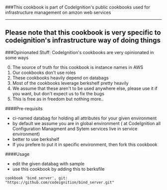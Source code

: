 ###This cookbook is part of CodeIgnition's public cookbooks used for infrastructure management on amzon web services

-----
Please note that this cookbook is very specific to codeignition's infrastructure way of doing things
-----

###Opinionated Stuff:
CodeIgnition's cookbooks are very opinionated in some ways

0. The source of truth for this cookbook is instance names in AWS
1. Our cookbooks don't use roles
2. These cookbooks heavily depend on databags
3. Most of the cookbooks leverage berkshelf pretty heavily
4. We assume that these aren't to be used anywhere else, please use it if you want, but don't expect us to fix the bugs
5. This is free as in freedom but nothing more..

####Pre-requisits

* ci-named databag for holding all attributes for your given environment
* by default we assume you are in global environment ( at CodeIgnition all Configuration Managment and Sytem services live in service environment)
* better to use berkshelf
* If you prefere to put it in specific environment, then fork this cookbook

####Usage

* edit the given databag with sample 
* use this cookbook by adding this to berksfile
```
cookbook 'bind_server', git: "https://github.com/codeignition/bind_server.git"
```
